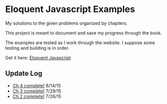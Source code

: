 # Eloquent Javascript Examples

My solutions to the given problems organized by chapters.

This project is meant to document and save my progress through the book.

The examples are tested as I work through the website. I suppose some testing and building is in order.

Get it here: [Eloquent Javascript](http://eloquentjavascript.net/)

## Update Log

* [Ch 4 complete!](http://eloquentjavascript.net/04_data.html) 8/14/15
* [Ch 3 complete!](http://eloquentjavascript.net/03_functions.html) 7/29/15
* [Ch 2 complete!](http://eloquentjavascript.net/02_program_structure.html) 7/26/15
